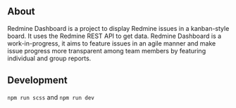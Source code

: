 ## About

Redmine Dashboard is a project to display Redmine issues in a kanban-style board. It uses the Redmine REST API to get data. Redmine Dashboard is a work-in-progress, it aims to feature issues in an agile manner and make issue progress more transparent among team members by featuring individual and group reports.

## Development
``npm run scss`` and ``npm run dev``